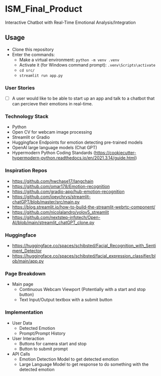 # ISM_Final_Product

Interactive Chatbot with Real-Time Emotional Analysis/Integration

## Usage

- Clone this repository
- Enter the commands:
  - Make a virtual environment: `python -m venv .venv`
  - Activate it (for Windows command prompt): `.venv\Scripts\activate`
  - `cd src/`
  - `streamlit run app.py`

### User Stories

- [ ] A user would like to be able to start up an app and talk to a chatbot that can percieve their emotions in real-time.

### Technology Stack

- Python
- Open CV for webcam image processing
- Streamlit or Gradio
- Huggingface Endpoints for emotion detecting pre-trained models
- OpenAI large language models (Chat GPT)
- Hypermodern Python Coding Standards (<https://cookiecutter-hypermodern-python.readthedocs.io/en/2021.3.14/guide.html>)

### Inspiration Repos

- <https://github.com/hwchase17/langchain>
- <https://github.com/omar178/Emotion-recognition>
- <https://github.com/gradio-app/hub-emotion-recognition>
- <https://github.com/joeychrys/streamlit-chatGPT/blob/master/src/main.py>
- <https://blog.streamlit.io/how-to-build-the-streamlit-webrtc-component/>
- <https://github.com/nicolalandro/yolov5_streamlit>
- <https://github.com/nextstep-infotech/Open-AI/blob/main/streamlit_chatGPT_clone.py>

### Huggingface

- <https://huggingface.co/spaces/schibsted/Facial_Recognition_with_Sentiment_Detector>
- <https://huggingface.co/spaces/schibsted/facial_expression_classifier/blob/main/app.py>

### Page Breakdown

- Main page
  - Continuous Webcam Viewport (Potentially with a start and stop button)
  - Text Input/Output textbox with a submit button

### Implementation

- User Data
  - Detected Emotion
  - Prompt/Prompt History
- User Interaction
  - Buttons for camera start and stop
  - Button to submit prompt
- API Calls
  - Emotion Detection Model to get detected emotion
  - Large Language Model to get response to do something with the detected emotion
